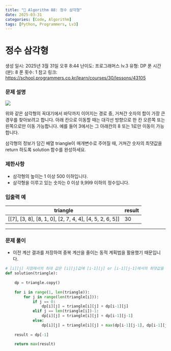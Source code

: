 ```yaml
---
title: "🧠 Algorithm 88: 정수 삼각형"
date: 2025-03-31
categories: [Code, Algorithm]
tags: [Python, Programmers, Lv3]
---
```


# 정수 삼각형

생성 일시: 2025년 3월 31일 오후 8:44
난이도: 프로그래머스 lv.3
유형: DP
푼 시간 (분): 8
푼 횟수: 1
참고 링크: https://school.programmers.co.kr/learn/courses/30/lessons/43105

### **문제 설명**

![](https://grepp-programmers.s3.amazonaws.com/files/production/97ec02cc39/296a0863-a418-431d-9e8c-e57f7a9722ac.png)

위와 같은 삼각형의 꼭대기에서 바닥까지 이어지는 경로 중, 거쳐간 숫자의 합이 가장 큰 경우를 찾아보려고 합니다. 아래 칸으로 이동할 때는 대각선 방향으로 한 칸 오른쪽 또는 왼쪽으로만 이동 가능합니다. 예를 들어 3에서는 그 아래칸의 8 또는 1로만 이동이 가능합니다.

삼각형의 정보가 담긴 배열 triangle이 매개변수로 주어질 때, 거쳐간 숫자의 최댓값을 return 하도록 solution 함수를 완성하세요.

### 제한사항

- 삼각형의 높이는 1 이상 500 이하입니다.
- 삼각형을 이루고 있는 숫자는 0 이상 9,999 이하의 정수입니다.

### 입출력 예

| triangle | result |
| --- | --- |
| [[7], [3, 8], [8, 1, 0], [2, 7, 4, 4], [4, 5, 2, 6, 5]] | 30 |

---

### 문제 풀이

- 이전 계산 결과를 저장하여 중복 계산을 줄이는 동적 계획법을 활용했기 때문입니다.

```python
# [i][j] 지점에서의 최대 값은 [i][j]값에 [i-1][j] or [i-1][j-1]에서의 최댓값을 더하는 것
def solution(triangle):
    
    dp = triangle.copy()
    
    for i in range(1, len(triangle)):
        for j in range(len(triangle[i])):
            if j == 0:
                dp[i][j] = triangle[i][j] + dp[i-1][j]
            elif j == len(triangle[i])-1:
                dp[i][j] = triangle[i][j] + dp[i-1][j-1]
            else:
                dp[i][j] = triangle[i][j] + max(dp[i-1][j-1], dp[i-1][j])
                
    result = dp[-1]
    
    return max(result)
```